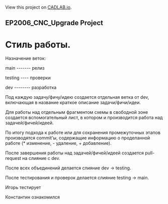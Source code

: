 View this project on [CADLAB.io](https://cadlab.io/project/25653). 

## EP2006_CNC_Upgrade Project

# Стиль работы.

Назначение веток:

main ------- релиз

testing ---- проверки

dev -------- разработка


Под каждую задачу/фичу/идею создается отдельная ветка от dev, включающая в название краткое описание задачи/фичи/идеи.

Для работы над отдельным фрагментом схемы в свободной зоне создается вспомогательный лист, в котором и производится работа над задачей/фичей/идеей.

По итогу подхода к работе или для сохранения промежуточных этапов производятся commit'ы, содержащие информацию о проделанной работе (* изменение, - удаление, + добавление).

После завершения работы над задачей/фичей/идеей создается pull-request на слияние с dev.

После всех объединений делается слияние dev -> testing.

После тестирования и проверок делается слияние testing -> main.

Игорь тестирует

Константин ознакомился
